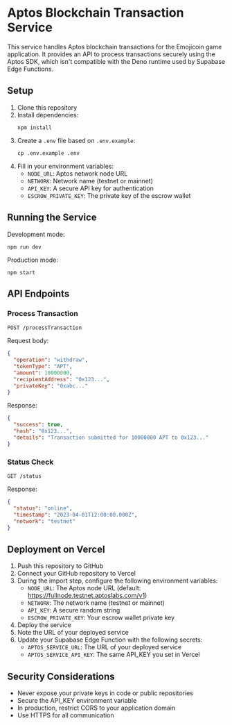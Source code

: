 
# Aptos Blockchain Transaction Service

This service handles Aptos blockchain transactions for the Emojicoin game application. It provides an API to process transactions securely using the Aptos SDK, which isn't compatible with the Deno runtime used by Supabase Edge Functions.

## Setup

1. Clone this repository
2. Install dependencies:
   ```
   npm install
   ```
3. Create a `.env` file based on `.env.example`:
   ```
   cp .env.example .env
   ```
4. Fill in your environment variables:
   - `NODE_URL`: Aptos network node URL
   - `NETWORK`: Network name (testnet or mainnet)
   - `API_KEY`: A secure API key for authentication
   - `ESCROW_PRIVATE_KEY`: The private key of the escrow wallet

## Running the Service

Development mode:
```
npm run dev
```

Production mode:
```
npm start
```

## API Endpoints

### Process Transaction

```
POST /processTransaction
```

Request body:
```json
{
  "operation": "withdraw",
  "tokenType": "APT",
  "amount": 10000000,
  "recipientAddress": "0x123...",
  "privateKey": "0xabc..."
}
```

Response:
```json
{
  "success": true,
  "hash": "0x123...",
  "details": "Transaction submitted for 10000000 APT to 0x123..."
}
```

### Status Check

```
GET /status
```

Response:
```json
{
  "status": "online",
  "timestamp": "2023-04-01T12:00:00.000Z",
  "network": "testnet"
}
```

## Deployment on Vercel

1. Push this repository to GitHub
2. Connect your GitHub repository to Vercel
3. During the import step, configure the following environment variables:
   - `NODE_URL`: The Aptos node URL (default: https://fullnode.testnet.aptoslabs.com/v1)
   - `NETWORK`: The network name (testnet or mainnet)
   - `API_KEY`: A secure random string
   - `ESCROW_PRIVATE_KEY`: Your escrow wallet private key
4. Deploy the service
5. Note the URL of your deployed service
6. Update your Supabase Edge Function with the following secrets:
   - `APTOS_SERVICE_URL`: The URL of your deployed service
   - `APTOS_SERVICE_API_KEY`: The same API_KEY you set in Vercel

## Security Considerations

- Never expose your private keys in code or public repositories
- Secure the API_KEY environment variable
- In production, restrict CORS to your application domain
- Use HTTPS for all communication
